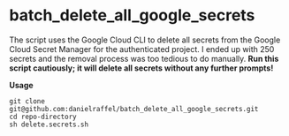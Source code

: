 # batch_delete_all_google_secrets
The script uses the Google Cloud CLI to delete all secrets from the Google Cloud Secret Manager for the authenticated project. I ended up with 250 secrets and the removal process was too tedious to do manually. **Run this script cautiously; it will delete all secrets without any further prompts!**

**Usage**

```
git clone git@github.com:danielraffel/batch_delete_all_google_secrets.git
cd repo-directory
sh delete.secrets.sh
```
